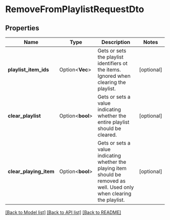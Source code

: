 # RemoveFromPlaylistRequestDto

## Properties

Name | Type | Description | Notes
------------ | ------------- | ------------- | -------------
**playlist_item_ids** | Option<**Vec<String>**> | Gets or sets the playlist identifiers ot the items. Ignored when clearing the playlist. | [optional]
**clear_playlist** | Option<**bool**> | Gets or sets a value indicating whether the entire playlist should be cleared. | [optional]
**clear_playing_item** | Option<**bool**> | Gets or sets a value indicating whether the playing item should be removed as well. Used only when clearing the playlist. | [optional]

[[Back to Model list]](../README.md#documentation-for-models) [[Back to API list]](../README.md#documentation-for-api-endpoints) [[Back to README]](../README.md)


